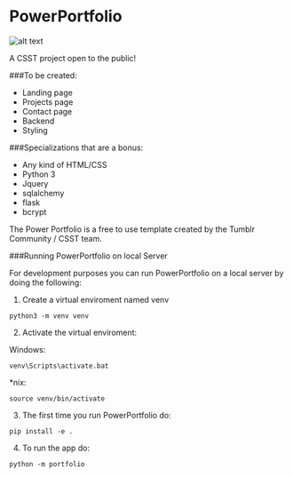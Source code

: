 # PowerPortfolio
![alt text][logo]

[logo]: https://img.shields.io/badge/License-MIT-yellow.svg "Logo Title Text 2"
A CSST project open to the public!

###To be created:
- Landing page
- Projects page
- Contact page
- Backend
- Styling

###Specializations that are a bonus:
- Any kind of HTML/CSS
- Python 3
- Jquery
- sqlalchemy
- flask
- bcrypt

The Power Portfolio is a free to use template created by the Tumblr Community / CSST team.

###Running PowerPortfolio on local Server

For development purposes you can run PowerPortfolio on a local server by doing the following:

 1. Create a virtual enviroment named venv
 
 ```
 python3 -m venv venv
 ```
 2. Activate the virtual enviroment:
 
 Windows:
 ```
 venv\Scripts\activate.bat
 ```
 
 \*nix:
 ```
 source venv/bin/activate
 ```
 3. The first time you run PowerPortfolio do:
 
 ```
 pip install -e .
 ```
 
 4. To run the app do:
 
 ```
 python -m portfolio
 ```
    
